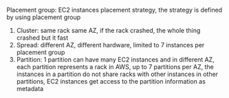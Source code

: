 Placement group:
EC2 instances placement strategy, the strategy is defined by using placement group

1. Cluster: same rack same AZ, if the rack crashed, the whole thing crashed but it fast
2. Spread: different AZ, different hardware, limited to 7 instances per placement group
3. Partition: 1 partition can have many EC2 instances and in different AZ, each partition represents a rack in AWS, up to 7 partitions per AZ, the instances in a partition do not share racks with other instances in other partitions, EC2 instances get access to the partition information as metadata